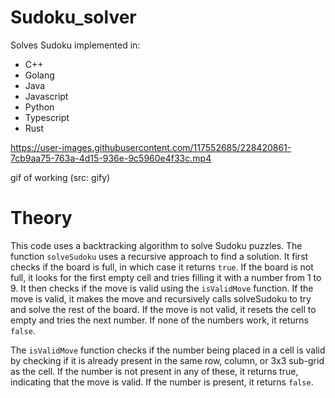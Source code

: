# Sudoku_solver
Solves Sudoku implemented in:
- C++
- Golang
- Java
- Javascript
- Python
- Typescript
- Rust

https://user-images.githubusercontent.com/117552685/228420861-7cb9aa75-763a-4d15-936e-9c5960e4f33c.mp4

gif of working (src: gify)

# Theory

This code uses a backtracking algorithm to solve Sudoku puzzles. The function `solveSudoku` uses a recursive approach to find a solution. It first checks if the board is full, in which case it returns `true`. If the board is not full, it looks for the first empty cell and tries filling it with a number from 1 to 9. It then checks if the move is valid using the `isValidMove` function. If the move is valid, it makes the move and recursively calls solveSudoku to try and solve the rest of the board. If the move is not valid, it resets the cell to empty and tries the next number. If none of the numbers work, it returns `false`.

The `isValidMove` function checks if the number being placed in a cell is valid by checking if it is already present in the same row, column, or 3x3 sub-grid as the cell. If the number is not present in any of these, it returns true, indicating that the move is valid. If the number is present, it returns `false`.
